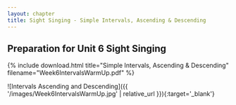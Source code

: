 ```yaml
---
layout: chapter
title: Sight Singing - Simple Intervals, Ascending & Descending
---
```


## Preparation for Unit 6 Sight Singing

{% include download.html title="Simple Intervals, Ascending & Descending" filename="Week6IntervalsWarmUp.pdf" %}

![Intervals Ascending and Descending]({{ '/images/Week6IntervalsWarmUp.jpg' | relative_url }}){:target='_blank'}
